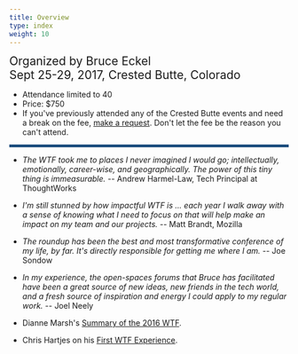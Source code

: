 ```yaml
---
title: Overview
type: index
weight: 10
---
```


<span style="font-size:150%">Organized by Bruce Eckel<br/>
Sept 25-29, 2017, Crested Butte, Colorado</span><br/>

- Attendance limited to 40
- Price: $750
- If you've previously attended any of the Crested
Butte events and need a break on the fee,
<a href="https://softwarearchitectureforum.github.io/contact/">make a
request</a>. Don't let the fee be the reason you can't attend.

<hr style="height:5px;border-width:0;color:#1A4C7D;background-color:#1A4C7D">

- *The WTF took me to places I never imagined I would go; intellectually, emotionally, career-wise, and geographically. The power of this tiny thing is immeasurable.* -- Andrew Harmel-Law, Tech Principal at ThoughtWorks

- *I'm still stunned by how impactful WTF is ... each year I walk away with a sense of knowing what I need to focus on that will help make an impact on my team and our projects.* -- Matt Brandt, Mozilla

- *The roundup has been the best and most transformative conference of my life, by far. It's directly responsible for getting me where I am.* -- Joe Sondow

- *In my experience, the open-spaces forums that Bruce has facilitated have been a great source of new ideas, new friends in the tech world, and a fresh source of inspiration and energy I could apply to my regular work.* -- Joel Neely

- Dianne Marsh's [Summary of the 2016 WTF](http://diannemarsh.com/conference-summary-winter-tech-forum-2016/).

- Chris Hartjes on his [First WTF Experience](https://www.littlehart.net/atthekeyboard/2017/03/12/fighting-fear-and-loathing-in-crested-butte/).
